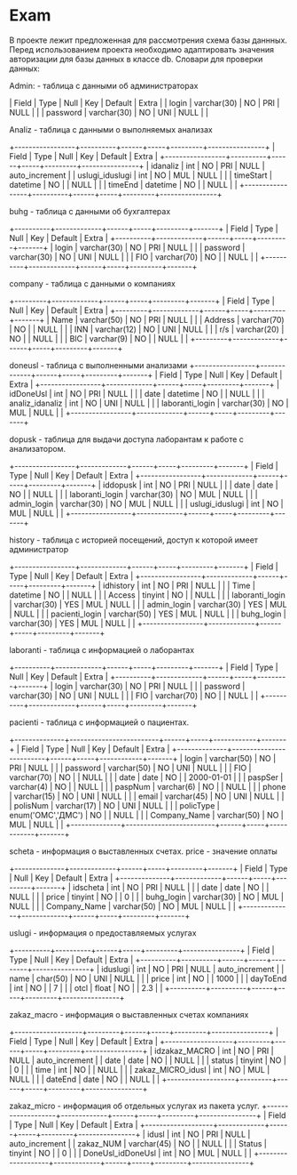 # Exam
В проекте лежит предложенная для рассмотрения схема базы даннных.
Перед использованием проекта необходимо адаптировать значения авторизации для базы данных
в классе db.
Словари для проверки данных: 

Admin: - таблица с данными об администраторах


| Field    | Type        | Null | Key | Default | Extra |
| login    | varchar(30) | NO   | PRI | NULL    |       |
| password | varchar(30) | NO   | UNI | NULL    |       |


Analiz - таблица с данными о выполняемых анализах 

+-----------------+----------+------+-----+---------+----------------+
| Field           | Type     | Null | Key | Default | Extra          |
+-----------------+----------+------+-----+---------+----------------+
| idanaliz        | int      | NO   | PRI | NULL    | auto_increment |
| uslugi_iduslugi | int      | NO   | MUL | NULL    |                |
| timeStart       | datetime | NO   |     | NULL    |                |
| timeEnd         | datetime | NO   |     | NULL    |                |
+-----------------+----------+------+-----+---------+----------------+

buhg - таблица с данными об бухгалтерах

+----------+-------------+------+-----+---------+-------+
| Field    | Type        | Null | Key | Default | Extra |
+----------+-------------+------+-----+---------+-------+
| login    | varchar(30) | NO   | PRI | NULL    |       |
| password | varchar(30) | NO   | UNI | NULL    |       |
| FIO      | varchar(70) | NO   |     | NULL    |       |
+----------+-------------+------+-----+---------+-------+

company - таблица с данными о компаниях 

+---------+-------------+------+-----+---------+-------+
| Field   | Type        | Null | Key | Default | Extra |
+---------+-------------+------+-----+---------+-------+
| Name    | varchar(50) | NO   | PRI | NULL    |       |
| Address | varchar(70) | NO   |     | NULL    |       |
| INN     | varchar(12) | NO   | UNI | NULL    |       |
| r/s     | varchar(20) | NO   |     | NULL    |       |
| BIC     | varchar(9)  | NO   |     | NULL    |       |
+---------+-------------+------+-----+---------+-------+

doneusl - таблица с выполненными анализами 
+-----------------+-------------+------+-----+---------+-------+
| Field           | Type        | Null | Key | Default | Extra |
+-----------------+-------------+------+-----+---------+-------+
| idDoneUsl       | int         | NO   | PRI | NULL    |       |
| date            | datetime    | NO   |     | NULL    |       |
| analiz_idanaliz | int         | NO   | UNI | NULL    |       |
| laboranti_login | varchar(30) | NO   | MUL | NULL    |       |
+-----------------+-------------+------+-----+---------+-------+

dopusk - таблица для выдачи доступа лаборантам к работе с анализатором.

+-----------------+-------------+------+-----+---------+-------+
| Field           | Type        | Null | Key | Default | Extra |
+-----------------+-------------+------+-----+---------+-------+
| iddopusk        | int         | NO   | PRI | NULL    |       |
| date            | date        | NO   |     | NULL    |       |
| laboranti_login | varchar(30) | NO   | MUL | NULL    |       |
| admin_login     | varchar(30) | NO   | MUL | NULL    |       |
| uslugi_iduslugi | int         | NO   | MUL | NULL    |       |
+-----------------+-------------+------+-----+---------+-------+

history - таблица с историей посещений, доступ к которой имеет администратор 

+-----------------+-------------+------+-----+---------+-------+
| Field           | Type        | Null | Key | Default | Extra |
+-----------------+-------------+------+-----+---------+-------+
| idhistory       | int         | NO   | PRI | NULL    |       |
| Time            | datetime    | NO   |     | NULL    |       |
| Access          | tinyint     | NO   |     | NULL    |       |
| laboranti_login | varchar(30) | YES  | MUL | NULL    |       |
| admin_login     | varchar(30) | YES  | MUL | NULL    |       |
| pacienti_login  | varchar(50) | YES  | MUL | NULL    |       |
| buhg_login      | varchar(30) | YES  | MUL | NULL    |       |
+-----------------+-------------+------+-----+---------+-------+

laboranti - таблица с информацией о лаборантах

+----------+-------------+------+-----+---------+-------+
| Field    | Type        | Null | Key | Default | Extra |
+----------+-------------+------+-----+---------+-------+
| login    | varchar(30) | NO   | PRI | NULL    |       |
| password | varchar(30) | NO   | UNI | NULL    |       |
| FIO      | varchar(70) | NO   |     | NULL    |       |
+----------+-------------+------+-----+---------+-------+

pacienti - таблица с информацией о пациентах. 

+--------------+-------------------------+------+-----+------------+-------+
| Field        | Type                    | Null | Key | Default    | Extra |
+--------------+-------------------------+------+-----+------------+-------+
| login        | varchar(50)             | NO   | PRI | NULL       |       |
| password     | varchar(50)             | NO   | UNI | NULL       |       |
| FIO          | varchar(70)             | NO   |     | NULL       |       |
| date         | date                    | NO   |     | 2000-01-01 |       |
| paspSer      | varchar(4)              | NO   |     | NULL       |       |
| paspNum      | varchar(6)              | NO   |     | NULL       |       |
| phone        | varchar(15)             | NO   | UNI | NULL       |       |
| email        | varchar(45)             | NO   | UNI | NULL       |       |
| polisNum     | varchar(17)             | NO   | UNI | NULL       |       |
| policType    | enum('ОМС','ДМС')       | NO   |     | NULL       |       |
| Company_Name | varchar(50)             | NO   | MUL | NULL       |       |
+--------------+-------------------------+------+-----+------------+-------+

scheta - информация о выставленных счетах. price - значение оплаты

+--------------+-------------+------+-----+---------+-------+
| Field        | Type        | Null | Key | Default | Extra |
+--------------+-------------+------+-----+---------+-------+
| idscheta     | int         | NO   | PRI | NULL    |       |
| date         | date        | NO   |     | NULL    |       |
| price        | tinyint     | NO   |     | 0       |       |
| buhg_login   | varchar(30) | NO   | MUL | NULL    |       |
| Company_Name | varchar(50) | NO   | MUL | NULL    |       |
+--------------+-------------+------+-----+---------+-------+

uslugi - информация о предоставляемых услугах

+----------+----------+------+-----+---------+----------------+
| Field    | Type     | Null | Key | Default | Extra          |
+----------+----------+------+-----+---------+----------------+
| iduslugi | int      | NO   | PRI | NULL    | auto_increment |
| name     | char(50) | NO   | UNI | NULL    |                |
| price    | int      | NO   |     | 1000    |                |
| dayToEnd | int      | NO   |     | 7       |                |
| otcl     | float    | NO   |     | 2.3     |                |
+----------+----------+------+-----+---------+----------------+

zakaz_macro - информация о выставленных счетах компаниях 

+-------------------+---------+------+-----+---------+----------------+
| Field             | Type    | Null | Key | Default | Extra          |
+-------------------+---------+------+-----+---------+----------------+
| idzakaz_MACRO     | int     | NO   | PRI | NULL    | auto_increment |
| date              | date    | NO   |     | NULL    |                |
| status            | tinyint | NO   |     | 0       |                |
| time              | int     | NO   |     | NULL    |                |
| zakaz_MICRO_idusl | int     | NO   | MUL | NULL    |                |
| dateEnd           | date    | NO   |     | NULL    |                |
+-------------------+---------+------+-----+---------+----------------+

zakaz_micro - информация об отдельных услугах из пакета услуг.
+-------------------+-------------+------+-----+---------+----------------+
| Field             | Type        | Null | Key | Default | Extra          |
+-------------------+-------------+------+-----+---------+----------------+
| idusl             | int         | NO   | PRI | NULL    | auto_increment |
| zakaz_NUM         | varchar(45) | NO   |     | NULL    |                |
| Status            | tinyint     | NO   |     | 0       |                |
| DoneUsl_idDoneUsl | int         | NO   | MUL | NULL    |                |
+-------------------+-------------+------+-----+---------+----------------+
